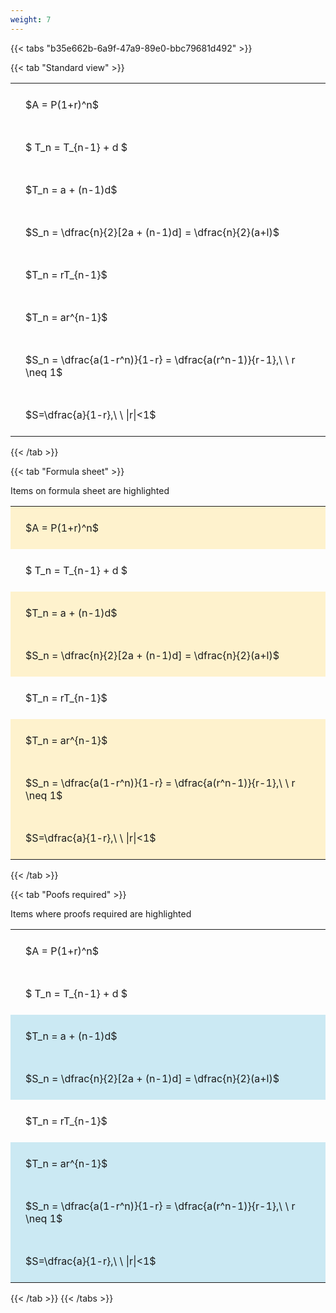 ```yaml
---
weight: 7
---
```


{{< tabs "b35e662b-6a9f-47a9-89e0-bbc79681d492" >}}

{{< tab "Standard view" >}}

<style type="text/css">
#T_9a916 th.col_heading {
  text-align: left;
  font-size: 1em;
}
#T_9a916 td {
  text-align: left;
  font-size: 1em;
  padding: 1.5em;
}
</style>
<table id="T_9a916">
  <thead>
  </thead>
  <tbody>
    <tr>
      <td id="T_9a916_row0_col0" class="data row0 col0" >$A = P(1+r)^n$</td>
    </tr>
    <tr>
      <td id="T_9a916_row1_col0" class="data row1 col0" >$ T_n = T_{n-1} + d $</td>
    </tr>
    <tr>
      <td id="T_9a916_row2_col0" class="data row2 col0" >$T_n = a + (n-1)d$</td>
    </tr>
    <tr>
      <td id="T_9a916_row3_col0" class="data row3 col0" >$S_n = \dfrac{n}{2}[2a + (n-1)d] = \dfrac{n}{2}(a+l)$</td>
    </tr>
    <tr>
      <td id="T_9a916_row4_col0" class="data row4 col0" >$T_n = rT_{n-1}$</td>
    </tr>
    <tr>
      <td id="T_9a916_row5_col0" class="data row5 col0" >$T_n = ar^{n-1}$</td>
    </tr>
    <tr>
      <td id="T_9a916_row6_col0" class="data row6 col0" >$S_n = \dfrac{a(1-r^n)}{1-r} = \dfrac{a(r^n-1)}{r-1},\ \  r \neq 1$</td>
    </tr>
    <tr>
      <td id="T_9a916_row7_col0" class="data row7 col0" >$S=\dfrac{a}{1-r},\ \ |r|<1$</td>
    </tr>
  </tbody>
</table>
{{< /tab >}}

{{< tab "Formula sheet" >}}

Items on formula sheet are highlighted 
<br>
<style type="text/css">
#T_c70f0 th.col_heading {
  text-align: left;
  font-size: 1em;
}
#T_c70f0 td {
  text-align: left;
  font-size: 1em;
  padding: 1.5em;
}
#T_c70f0_row0_col0, #T_c70f0_row2_col0, #T_c70f0_row3_col0, #T_c70f0_row5_col0, #T_c70f0_row6_col0, #T_c70f0_row7_col0 {
  background-color: rgba(255,194,10, 0.2);
}
#T_c70f0_row1_col0, #T_c70f0_row4_col0 {
  background-color: rgba(0,0,0,0);
}
</style>
<table id="T_c70f0">
  <thead>
  </thead>
  <tbody>
    <tr>
      <td id="T_c70f0_row0_col0" class="data row0 col0" >$A = P(1+r)^n$</td>
    </tr>
    <tr>
      <td id="T_c70f0_row1_col0" class="data row1 col0" >$ T_n = T_{n-1} + d $</td>
    </tr>
    <tr>
      <td id="T_c70f0_row2_col0" class="data row2 col0" >$T_n = a + (n-1)d$</td>
    </tr>
    <tr>
      <td id="T_c70f0_row3_col0" class="data row3 col0" >$S_n = \dfrac{n}{2}[2a + (n-1)d] = \dfrac{n}{2}(a+l)$</td>
    </tr>
    <tr>
      <td id="T_c70f0_row4_col0" class="data row4 col0" >$T_n = rT_{n-1}$</td>
    </tr>
    <tr>
      <td id="T_c70f0_row5_col0" class="data row5 col0" >$T_n = ar^{n-1}$</td>
    </tr>
    <tr>
      <td id="T_c70f0_row6_col0" class="data row6 col0" >$S_n = \dfrac{a(1-r^n)}{1-r} = \dfrac{a(r^n-1)}{r-1},\ \  r \neq 1$</td>
    </tr>
    <tr>
      <td id="T_c70f0_row7_col0" class="data row7 col0" >$S=\dfrac{a}{1-r},\ \ |r|<1$</td>
    </tr>
  </tbody>
</table>
{{< /tab >}}

{{< tab "Poofs required" >}}

Items where proofs required are highlighted 
<br>
<style type="text/css">
#T_636d6 th.col_heading {
  text-align: left;
  font-size: 1em;
}
#T_636d6 td {
  text-align: left;
  font-size: 1em;
  padding: 1.5em;
}
#T_636d6_row0_col0, #T_636d6_row1_col0, #T_636d6_row4_col0 {
  background-color: rgba(0,0,0,0);
}
#T_636d6_row2_col0, #T_636d6_row3_col0, #T_636d6_row5_col0, #T_636d6_row6_col0, #T_636d6_row7_col0 {
  background-color: rgba(0,150,200, 0.2);
}
</style>
<table id="T_636d6">
  <thead>
  </thead>
  <tbody>
    <tr>
      <td id="T_636d6_row0_col0" class="data row0 col0" >$A = P(1+r)^n$</td>
    </tr>
    <tr>
      <td id="T_636d6_row1_col0" class="data row1 col0" >$ T_n = T_{n-1} + d $</td>
    </tr>
    <tr>
      <td id="T_636d6_row2_col0" class="data row2 col0" >$T_n = a + (n-1)d$</td>
    </tr>
    <tr>
      <td id="T_636d6_row3_col0" class="data row3 col0" >$S_n = \dfrac{n}{2}[2a + (n-1)d] = \dfrac{n}{2}(a+l)$</td>
    </tr>
    <tr>
      <td id="T_636d6_row4_col0" class="data row4 col0" >$T_n = rT_{n-1}$</td>
    </tr>
    <tr>
      <td id="T_636d6_row5_col0" class="data row5 col0" >$T_n = ar^{n-1}$</td>
    </tr>
    <tr>
      <td id="T_636d6_row6_col0" class="data row6 col0" >$S_n = \dfrac{a(1-r^n)}{1-r} = \dfrac{a(r^n-1)}{r-1},\ \  r \neq 1$</td>
    </tr>
    <tr>
      <td id="T_636d6_row7_col0" class="data row7 col0" >$S=\dfrac{a}{1-r},\ \ |r|<1$</td>
    </tr>
  </tbody>
</table>
{{< /tab >}}
{{< /tabs >}}